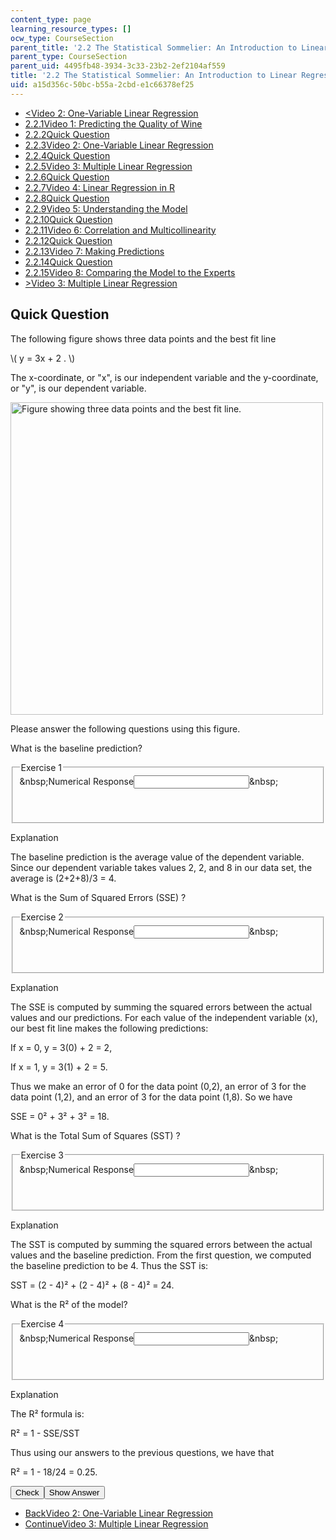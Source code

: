 ```yaml
---
content_type: page
learning_resource_types: []
ocw_type: CourseSection
parent_title: '2.2 The Statistical Sommelier: An Introduction to Linear Regression'
parent_type: CourseSection
parent_uid: 4495fb48-3934-3c33-23b2-2ef2104af559
title: '2.2 The Statistical Sommelier: An Introduction to Linear Regression'
uid: a15d356c-50bc-b55a-2cbd-e1c66378ef25
---
```

<ul class="navigation pagination">     <li id="top_bck_btn"><a href="./resolveuid/1f0b61bba29b5ee75d265ed940cc2d1d">&lt;<span>Video 2: One-Variable Linear Regression</span></a></li>     <li id="flp_btn_1"><a href="./resolveuid/4495fb4839343c3323b22ef2104af559">2.2.1<span>Video 1: Predicting the Quality of Wine</span></a></li>     <li id="flp_btn_2"><a href="./resolveuid/ef446456afa1894f834fa9ae8908c9a2">2.2.2<span>Quick Question</span></a></li>     <li id="flp_btn_3"><a href="./resolveuid/1f0b61bba29b5ee75d265ed940cc2d1d">2.2.3<span>Video 2: One-Variable Linear Regression</span></a></li>     <li id="flp_btn_4" class="button_selected"><a href="./resolveuid/a15d356c50bcb55a2cbde1c66378ef25">2.2.4<span>Quick Question</span></a></li>     <li id="flp_btn_5"><a href="./resolveuid/505bba75964b7b2c74d8ebcee23c8259">2.2.5<span>Video 3: Multiple Linear Regression</span></a></li>     <li id="flp_btn_6"><a href="./resolveuid/d97e0bd054acd9a6df599f1b2e2daf73">2.2.6<span>Quick Question</span></a></li>     <li id="flp_btn_7"><a href="./resolveuid/9f456e81561bed0d7c0a516cd7739d20">2.2.7<span>Video 4: Linear Regression in R</span></a></li>     <li id="flp_btn_8"><a href="./resolveuid/dba3745d05fdfdd2c5ccf0b06194ed26">2.2.8<span>Quick Question</span></a></li>     <li id="flp_btn_9"><a href="./resolveuid/6111ddea9e0270bea0978feb66c8bf60">2.2.9<span>Video 5: Understanding the Model</span></a></li>     <li id="flp_btn_10"><a href="./resolveuid/20a0ee2dc563bbc1243afacac65c21f3">2.2.10<span>Quick Question</span></a></li>     <li id="flp_btn_11"><a href="./resolveuid/1ab830be7abc5468421c996f95e8e252">2.2.11<span>Video 6: Correlation and Multicollinearity</span></a></li>     <li id="flp_btn_12"><a href="./resolveuid/bef58e986ceef682d32abfab033deaf6">2.2.12<span>Quick Question</span></a></li>     <li id="flp_btn_13"><a href="./resolveuid/9b500b6f7f1d17af5de0ab9946895858">2.2.13<span>Video 7: Making Predictions</span></a></li>     <li id="flp_btn_14"><a href="./resolveuid/04ad6920c418b28f12598538cd8136cf">2.2.14<span>Quick Question</span></a></li>     <li id="flp_btn_15"><a href="./resolveuid/df5ef36459d32e3f98ec9d920d6c5e1d">2.2.15<span>Video 8: Comparing the Model to the Experts</span></a></li>     <li id="top_continue_btn"><a href="./resolveuid/505bba75964b7b2c74d8ebcee23c8259">&gt;<span>Video 3: Multiple Linear Regression</span></a></li> </ul> <h2 class="subhead">Quick Question</h2> <div class="self_assessment"><p display_name="Quick Question" url_name="Quick_Question_56">The following figure shows three data points and the best fit line</p> <p display_name="Quick Question" url_name="Quick_Question_57">\( y = 3x + 2 . \)</p> <p display_name="Quick Question" url_name="Quick_Question_58">The x-coordinate, or &quot;x&quot;, is our independent variable and the y-coordinate, or &quot;y&quot;, is our dependent variable.</p> <img display_name="Quick Question" height="500" src="./resolveuid/0c812c318c8939543d901b0f954da36a" url_name="Quick_Question_59" width="500" alt="Figure showing three data points and the best fit line." /> <p display_name="Quick Question" url_name="Quick_Question_60">Please answer the following questions using this figure.</p> <div id="Q1_div" class="problem_question"><p display_name="Quick Question" url_name="Quick_Question_61">What is the baseline prediction?</p> <fieldset><legend class="visually-hidden">Exercise 1</legend> <div class="choice"><label id="Q1_label"><span id="Q1_aria_status" tabindex="-1" class="visually-hidden">&amp;nbsp;</span><span class="visually-hidden">Numerical Response</span><input type="text" id="Q1_input" value="" onkeypress="numericTypedOrDropDownSelected(1)" class="problem_text_input" /><input type="hidden" id="Q1_ans" value="4" /><input type="hidden" id="Q1_tolerance" value="1%" /><span id="Q1_normal_status" class="nostatus" aria-hidden="true">&amp;nbsp;</span></label></div> <p id="S1_ans" tabindex="-1" class="problem_answer">&nbsp;</p> </fieldset></div> <div id="S1_div" class="problem_solution" tabindex="-1" display_name="Quick Question" url_name="Quick_Question_63"><div class="detailed-solution"><p>Explanation</p> <p>The baseline prediction is the average value of the dependent variable. Since our dependent variable takes values 2, 2, and 8 in our data set, the average is (2+2+8)/3 = 4.</p></div></div> <div id="Q2_div" class="problem_question"><p display_name="Quick Question" url_name="Quick_Question_64">What is the Sum of Squared Errors (SSE) ?</p> <fieldset><legend class="visually-hidden">Exercise 2</legend> <div class="choice"><label id="Q2_label"><span id="Q2_aria_status" tabindex="-1" class="visually-hidden">&amp;nbsp;</span><span class="visually-hidden">Numerical Response</span><input type="text" id="Q2_input" value="" onkeypress="numericTypedOrDropDownSelected(2)" class="problem_text_input" /><input type="hidden" id="Q2_ans" value="18" /><input type="hidden" id="Q2_tolerance" value="1%" /><span id="Q2_normal_status" class="nostatus" aria-hidden="true">&amp;nbsp;</span></label></div> <p id="S2_ans" tabindex="-1" class="problem_answer">&nbsp;</p> </fieldset></div> <div id="S2_div" class="problem_solution" tabindex="-1" display_name="Quick Question" url_name="Quick_Question_66"><div class="detailed-solution"><p>Explanation</p> <p>The SSE is computed by summing the squared errors between the actual values and our predictions. For each value of the independent variable (x), our best fit line makes the following predictions:</p> <p>If x = 0, y = 3(0) + 2 = 2,</p> <p>If x = 1, y = 3(1) + 2 = 5.</p> <p>Thus we make an error of 0 for the data point (0,2), an error of 3 for the data point (1,2), and an error of 3 for the data point (1,8). So we have</p> <p>SSE = 0&sup2; + 3&sup2; + 3&sup2; = 18.</p></div></div> <div id="Q3_div" class="problem_question"><p display_name="Quick Question" url_name="Quick_Question_67">What is the Total Sum of Squares (SST) ?</p> <fieldset><legend class="visually-hidden">Exercise 3</legend> <div class="choice"><label id="Q3_label"><span id="Q3_aria_status" tabindex="-1" class="visually-hidden">&amp;nbsp;</span><span class="visually-hidden">Numerical Response</span><input type="text" id="Q3_input" value="" onkeypress="numericTypedOrDropDownSelected(3)" class="problem_text_input" /><input type="hidden" id="Q3_ans" value="24" /><input type="hidden" id="Q3_tolerance" value="1%" /><span id="Q3_normal_status" class="nostatus" aria-hidden="true">&amp;nbsp;</span></label></div> <p id="S3_ans" tabindex="-1" class="problem_answer">&nbsp;</p> </fieldset></div> <div id="S3_div" class="problem_solution" tabindex="-1" display_name="Quick Question" url_name="Quick_Question_69"><div class="detailed-solution"><p>Explanation</p> <p>The SST is computed by summing the squared errors between the actual values and the baseline prediction. From the first question, we computed the baseline prediction to be 4. Thus the SST is:</p> <p>SST = (2 - 4)&sup2; + (2 - 4)&sup2; + (8 - 4)&sup2; = 24.</p></div></div> <div id="Q4_div" class="problem_question"><p display_name="Quick Question" url_name="Quick_Question_70">What is the R&sup2; of the model?</p> <fieldset><legend class="visually-hidden">Exercise 4</legend> <div class="choice"><label id="Q4_label"><span id="Q4_aria_status" tabindex="-1" class="visually-hidden">&amp;nbsp;</span><span class="visually-hidden">Numerical Response</span><input type="text" id="Q4_input" value="" onkeypress="numericTypedOrDropDownSelected(4)" class="problem_text_input" /><input type="hidden" id="Q4_ans" value="0.25" /><input type="hidden" id="Q4_tolerance" value="1%" /><span id="Q4_normal_status" class="nostatus" aria-hidden="true">&amp;nbsp;</span></label></div> <p id="S4_ans" tabindex="-1" class="problem_answer">&nbsp;</p> </fieldset></div> <div id="S4_div" class="problem_solution" tabindex="-1" display_name="Quick Question" url_name="Quick_Question_72"><div class="detailed-solution"><p>Explanation</p> <p>The R&sup2; formula is:</p> <p>R&sup2; = 1 - SSE/SST</p> <p>Thus using our answers to the previous questions, we have that</p> <p>R&sup2; = 1 - 18/24 = 0.25.</p></div></div> <div class="action"><button id="Q1_button" onclick="checkAnswer({1: 'numerical', 2: 'numerical', 3: 'numerical', 4: 'numerical'})" class="problem_mo_button">Check</button><button id="Q1_button_show" onclick="showHideSolution({1: 'numerical', 2: 'numerical', 3: 'numerical', 4: 'numerical'}, 1, [1, 2, 3, 4])" class="problem_mo_button">Show Answer</button></div></div> <ul class="navigation progress">     <li id="bck_btn"><a href="./resolveuid/1f0b61bba29b5ee75d265ed940cc2d1d">Back<span>Video 2: One-Variable Linear Regression</span></a></li>     <li id="continue_btn"><a href="./resolveuid/505bba75964b7b2c74d8ebcee23c8259">Continue<span>Video 3: Multiple Linear Regression</span></a></li> </ul>